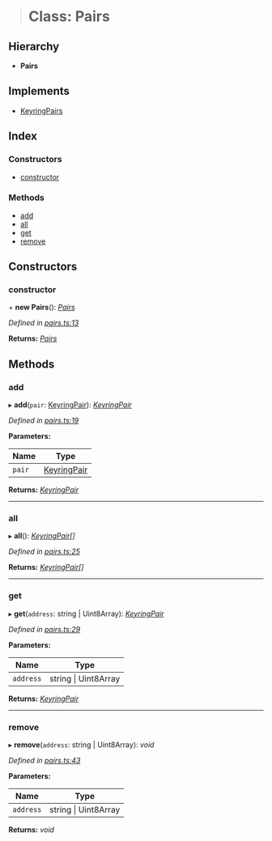 > # Class: Pairs

## Hierarchy

* **Pairs**

## Implements

* [KeyringPairs](../interfaces/_types_.keyringpairs.md)

## Index

### Constructors

* [constructor](_pairs_.pairs.md#constructor)

### Methods

* [add](_pairs_.pairs.md#add)
* [all](_pairs_.pairs.md#all)
* [get](_pairs_.pairs.md#get)
* [remove](_pairs_.pairs.md#remove)

## Constructors

###  constructor

\+ **new Pairs**(): *[Pairs](_pairs_.pairs.md)*

*Defined in [pairs.ts:13](https://github.com/polkadot-js/common/blob/25fc033/packages/keyring/src/pairs.ts#L13)*

**Returns:** *[Pairs](_pairs_.pairs.md)*

## Methods

###  add

▸ **add**(`pair`: [KeyringPair](../interfaces/_types_.keyringpair.md)): *[KeyringPair](../interfaces/_types_.keyringpair.md)*

*Defined in [pairs.ts:19](https://github.com/polkadot-js/common/blob/25fc033/packages/keyring/src/pairs.ts#L19)*

**Parameters:**

Name | Type |
------ | ------ |
`pair` | [KeyringPair](../interfaces/_types_.keyringpair.md) |

**Returns:** *[KeyringPair](../interfaces/_types_.keyringpair.md)*

___

###  all

▸ **all**(): *[KeyringPair](../interfaces/_types_.keyringpair.md)[]*

*Defined in [pairs.ts:25](https://github.com/polkadot-js/common/blob/25fc033/packages/keyring/src/pairs.ts#L25)*

**Returns:** *[KeyringPair](../interfaces/_types_.keyringpair.md)[]*

___

###  get

▸ **get**(`address`: string | Uint8Array): *[KeyringPair](../interfaces/_types_.keyringpair.md)*

*Defined in [pairs.ts:29](https://github.com/polkadot-js/common/blob/25fc033/packages/keyring/src/pairs.ts#L29)*

**Parameters:**

Name | Type |
------ | ------ |
`address` | string \| Uint8Array |

**Returns:** *[KeyringPair](../interfaces/_types_.keyringpair.md)*

___

###  remove

▸ **remove**(`address`: string | Uint8Array): *void*

*Defined in [pairs.ts:43](https://github.com/polkadot-js/common/blob/25fc033/packages/keyring/src/pairs.ts#L43)*

**Parameters:**

Name | Type |
------ | ------ |
`address` | string \| Uint8Array |

**Returns:** *void*